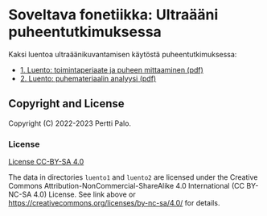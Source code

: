 # Soveltava fonetiikka: Ultraääni puheentutkimuksessa

Kaksi luentoa ultraäänikuvantamisen käytöstä puheentutkimuksessa:
- [1. Luento: toimintaperiaate ja puheen mittaaminen (pdf)](https://github.com/giuthas/HY_soveltava_fonettiikka/blob/master/luento1/HY_2022_luento1.pdf)
- [2. Luento: puhemateriaalin analyysi (pdf)](https://github.com/giuthas/HY_soveltava_fonettiikka/blob/master/luento2/HY_2022_luento2.pdf)

## Copyright and License

Copyright (C) 2022-2023 Pertti Palo.

### License

[License CC-BY-SA 4.0](https://github.com/giuthas/HY_soveltava_fonettiikka/blob/master/LICENSE_by-nc-sa.markdown)

The data in directories `luento1` and `luento2` are licensed under the Creative
Commons Attribution-NonCommercial-ShareAlike 4.0 International (CC
BY-NC-SA 4.0) License. See link above or 
<https://creativecommons.org/licenses/by-nc-sa/4.0/> for details.

